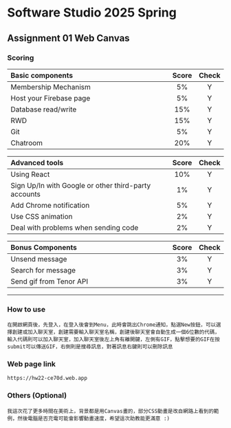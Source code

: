 # Software Studio 2025 Spring

## Assignment 01 Web Canvas

### Scoring

| **Basic components**    | **Score** | **Check** |
| :---------------------- | :-------: | :-------: |
| Membership Mechanism    |    5%     |     Y     |
| Host your Firebase page |    5%     |     Y     |
| Database read/write     |    15%    |     Y     |
| RWD                     |    15%    |     Y     |
| Git                     |    5%     |     Y     |
| Chatroom                |    20%    |     Y     |

| **Advanced tools**                                   | **Score** | **Check** |
| :--------------------------------------------------- | :-------: | :-------: |
| Using React                                          |    10%    |     Y     |
| Sign Up/In with Google or other third-party accounts |    1%     |     Y     |
| Add Chrome notification                              |    5%     |     Y     |
| Use CSS animation                                    |    2%     |     Y     |
| Deal with problems when sending code                 |    2%     |     Y     |

| **Bonus Components**    | **Score** | **Check** |
| :---------------------- | :-------: | :-------: |
| Unsend message          |    3%     |     Y     |
| Search for message      |    3%     |     Y     |
| Send gif from Tenor API |    3%     |     Y     |

---

### How to use

    在開啟網頁後，先登入，在登入後會到Menu，此時會跳出Chrome通知，點選New按鈕，可以選擇創建或加入聊天室，創建需要輸入聊天室名稱，創建後聊天室會自動生成一個6位數的代碼，輸入代碼則可以加入聊天室，加入聊天室後左上角有離開鍵，左側有GIF，點擊想要的GIF在按submit可以傳送GIF，右側則是搜尋訊息，對著訊息右鍵則可以刪除訊息

### Web page link

    https://hw22-ce70d.web.app

### Others (Optional)

    我這次花了更多時間在美術上，背景都是用Canvas畫的，部分CSS動畫是改自網路上看到的範例，然後電腦是否充電可能會影響動畫速度，希望這次助教能更滿意 :)

<style>
table th{
    width: 100%;
}
</style>
